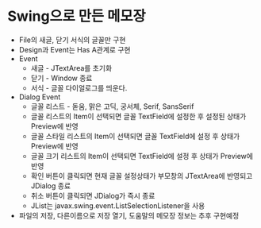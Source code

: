 # Swing으로 만든 메모장

- File의 새글, 닫기 서식의 글꼴만 구현
- Design과 Event는 Has A관계로 구현
- Event
  - 새글 - JTextArea를 초기화
  - 닫기 - Window 종료
  - 서식 - 글꼴 다이얼로그를 띄운다.
- Dialog Event
  - 글꼴 리스트 - 돋움, 맑은 고딕, 궁서체, Serif, SansSerif
  - 글꼴 리스트의 Item이 선택되면 글꼴 TextField에 설정한 후 설정된 상태가 Preview에 반영
  - 글꼴 스타일 리스트의 Item이 선택되면 글꼴 TextField에 설정 후 상태가 Preview에 반영
  - 글꼴 크기 리스트의 Item이 선택되면 TextField에 설정 후 상태가 Preview에 반영
  - 확인 버튼이 클릭되면 현재 글꼴 설정상태가 부모창의 JTextArea에 반영되고 JDialog 종료
  - 취소 버튼이 클릭되면 JDialog가 즉시 종료
  - JList는 javax.swing.event.ListSelectionListener을 사용
- 파일의 저장, 다른이름으로 저장 열기, 도움말의 메모장 정보는 추후 구현예정

